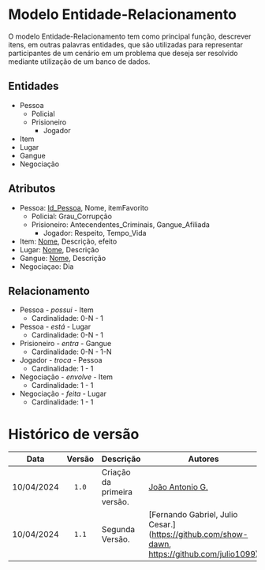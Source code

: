 # Modelo Entidade-Relacionamento

O modelo Entidade-Relacionamento tem como principal função, descrever itens, em outras palavras entidades, que são utilizadas para representar participantes de um cenário em um problema que deseja ser resolvido mediante utilização de um banco de dados.

## Entidades 

- Pessoa
  - Policial
  - Prisioneiro
    - Jogador
- Item
- Lugar
- Gangue
- Negociação

## Atributos

- Pessoa: <ins>Id_Pessoa</ins>, Nome, itemFavorito
  - Policial: Grau_Corrupção
  - Prisioneiro: Antecendentes_Criminais, Gangue_Afiliada
    - Jogador: Respeito, Tempo_Vida
- Item: <ins>Nome</ins>, Descrição, efeito
- Lugar: <ins>Nome</ins>, Descrição
- Gangue: <ins>Nome</ins>, Descrição
- Negociaçao: Dia

## Relacionamento

- Pessoa - *possui* - Item
  - Cardinalidade: 0-N - 1
- Pessoa - *está* - Lugar
  - Cardinalidade: 0-N - 1
- Prisioneiro - *entra* - Gangue
  - Cardinalidade: 0-N - 1-N
- Jogador - *troca* - Pessoa
  - Cardinalidade: 1 - 1
- Negociação - *envolve* - Item
  - Cardinalidade: 1 - 1
- Negociação - *feita* - Lugar
  - Cardinalidade: 1 - 1

# Histórico de versão 

| Data | Versão | Descrição | Autores |
|:------:|:--------:|-----------|-------|
| 10/04/2024 | `1.0` | Criação da primeira versão. | [João Antonio G.](https://github.com/joaoseisei)
| 10/04/2024 | `1.1` | Segunda Versão. | [Fernando Gabriel, Julio Cesar.](https://github.com/show-dawn, https://github.com/julio1099)
